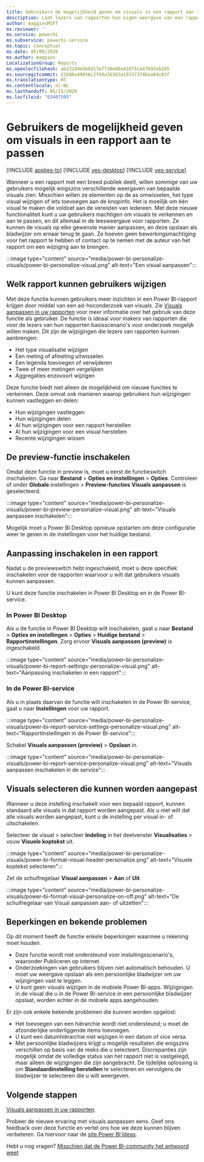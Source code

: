 ```yaml
---
title: Gebruikers de mogelijkheid geven om visuals in een rapport aan te passen
description: Laat lezers van rapporten hun eigen weergave van een rapport maken zonder het te bewerken.
author: maggiesMSFT
ms.reviewer: ''
ms.service: powerbi
ms.subservice: powerbi-service
ms.topic: conceptual
ms.date: 05/09/2020
ms.author: maggies
LocalizationGroup: Reports
ms.openlocfilehash: ab232d4e5b6d17e7f20ed8a41875ca47693eb285
ms.sourcegitcommit: 21b06e49056c2f69a363d3a19337374baa84c83f
ms.translationtype: HT
ms.contentlocale: nl-NL
ms.lasthandoff: 05/15/2020
ms.locfileid: "83407595"
---
```

# <a name="let-users-personalize-visuals-in-a-report"></a>Gebruikers de mogelijkheid geven om visuals in een rapport aan te passen

[!INCLUDE [applies-to](../includes/applies-to.md)] [!INCLUDE [yes-desktop](../includes/yes-desktop.md)] [!INCLUDE [yes-service](../includes/yes-service.md)]

Wanneer u een rapport met een breed publiek deelt, willen sommige van uw gebruikers mogelijk enigszins verschillende weergaven van bepaalde visuals zien. Misschien willen ze elementen op de as omwisselen, het type visual wijzigen of iets toevoegen aan de knopinfo. Het is moeilijk om één visual te maken die voldoet aan de vereisten van iedereen. Met deze nieuwe functionaliteit kunt u uw gebruikers machtigen om visuals te verkennen en aan te passen, en dit allemaal in de leesweergave voor rapporten. Ze kunnen de visuals op elke gewenste manier aanpassen, en deze opslaan als bladwijzer om ernaar terug te gaan. Ze hoeven geen bewerkingsmachtiging voor het rapport te hebben of contact op te nemen met de auteur van het rapport om een wijziging aan te brengen.

:::image type="content" source="media/power-bi-personalize-visuals/power-bi-personalize-visual.png" alt-text="Een visual aanpassen":::
 
## <a name="what-report-consumers-can-change"></a>Welk rapport kunnen gebruikers wijzigen

Met deze functie kunnen gebruikers meer inzichten in een Power BI-rapport krijgen door middel van een ad-hoconderzoek van visuals. Zie [Visuals aanpassen in uw rapporten](../consumer/end-user-personalize-visuals.md) voor meer informatie over het gebruik van deze functie als gebruiker. De functie is ideaal voor makers van rapporten die voor de lezers van hun rapporten basisscenario's voor onderzoek mogelijk willen maken. Dit zijn de wijzigingen die lezers van rapporten kunnen aanbrengen:

- Het type visualisatie wijzigen
- Een meting of afmeting uitwisselen
- Een legenda toevoegen of verwijderen
- Twee of meer metingen vergelijken
- Aggregaties enzovoort wijzigen

Deze functie biedt niet alleen de mogelijkheid om nieuwe functies te verkennen. Deze omvat ook manieren waarop gebruikers hun wijzigingen kunnen vastleggen en delen:

- Hun wijzigingen vastleggen
- Hun wijzigingen delen
- Al hun wijzigingen voor een rapport herstellen
- Al hun wijzigingen voor een visual herstellen
- Recente wijzigingen wissen

## <a name="turn-on-the-preview-feature"></a>De preview-functie inschakelen

Omdat deze functie in preview is, moet u eerst de functieswitch inschakelen. Ga naar **Bestand** > **Opties en instellingen** > **Opties**. Controleer of onder **Globale** instellingen > **Preview-functies** **Visuals aanpassen** is geselecteerd.

:::image type="content" source="media/power-bi-personalize-visuals/power-bi-preview-personalize-visual.png" alt-text="Visuals aanpassen inschakelen":::

Mogelijk moet u Power BI Desktop opnieuw opstarten om deze configuratie weer te geven in de instellingen voor het huidige bestand.

## <a name="enable-personalization-in-a-report"></a>Aanpassing inschakelen in een rapport

Nadat u de previewswitch hebt ingeschakeld, moet u deze specifiek inschakelen voor de rapporten waarvoor u wilt dat gebruikers visuals kunnen aanpassen.

U kunt deze functie inschakelen in Power BI Desktop en in de Power BI-service.

### <a name="in-power-bi-desktop"></a>In Power BI Desktop

Als u de functie in Power BI Desktop wilt inschakelen, gaat u naar **Bestand** > **Opties en instellingen** > **Opties**  > **Huidige bestand**  > **Rapportinstellingen**. Zorg ervoor **Visuals aanpassen (preview)** is ingeschakeld.

:::image type="content" source="media/power-bi-personalize-visuals/power-bi-report-settings-personalize-visual.png" alt-text="Aanpassing inschakelen in een rapport":::

### <a name="in-the-power-bi-service"></a>In de Power BI-service

Als u in plaats daarvan de functie wilt inschakelen in de Power BI-service, gaat u naar **Instellingen** voor uw rapport.

:::image type="content" source="media/power-bi-personalize-visuals/power-bi-report-service-settings-personalize-visual.png" alt-text="Rapportinstellingen in de Power BI-service":::

Schakel **Visuals aanpassen (preview)**  > **Opslaan** in.

:::image type="content" source="media/power-bi-personalize-visuals/power-bi-report-service-personalize-visual.png" alt-text="Visuals aanpassen inschakelen in de service":::

## <a name="select-visuals-that-can-be-personalized"></a>Visuals selecteren die kunnen worden aangepast

Wanneer u deze instelling inschakelt voor een bepaald rapport, kunnen standaard alle visuals in dat rapport worden aangepast. Als u niet wilt dat alle visuals worden aangepast, kunt u de instelling per visual in- of uitschakelen.

Selecteer de visual > selecteer **Indeling** in het deelvenster **Visualisaties** > vouw **Visuele koptekst** uit.

:::image type="content" source="media/power-bi-personalize-visuals/power-bi-format-visual-header-personalize.png" alt-text="Visuele koptekst selecteren":::
 
Zet de schuifregelaar **Visual aanpassen** >  **Aan** of **Uit**.

:::image type="content" source="media/power-bi-personalize-visuals/power-bi-format-visual-personalize-on-off.png" alt-text="De schuifregelaar van Visual aanpassen aan- of uitzetten":::


## <a name="limitations-and-known-issues"></a>Beperkingen en bekende problemen

Op dit moment heeft de functie enkele beperkingen waarmee u rekening moet houden.

- Deze functie wordt niet ondersteund voor insluitingsscenario's, waaronder Publiceren op internet.
- Onderzoekingen van gebruikers blijven niet automatisch behouden. U moet uw weergave opslaan als een persoonlijke bladwijzer om uw wijzigingen vast te leggen.
- U kunt geen visuals wijzigen in de mobiele Power BI-apps. Wijzigingen in de visual die u in de Power BI-service in een persoonlijke bladwijzer opslaat, worden echter in de mobiele apps aangehouden.

Er zijn ook enkele bekende problemen die kunnen worden opgelost:

- Het toevoegen van een hiërarchie wordt niet ondersteund; u moet de afzonderlijke onderliggende items toevoegen.
- U kunt een datumhiërarchie niet wijzigen in een datum of vice versa. 
- Met persoonlijke bladwijzers krijgt u mogelijk resultaten die enigszins verschillen op basis van de reeks die u selecteert. Discrepanties zijn mogelijk omdat de volledige status van het rapport niet is vastgelegd, maar alleen de wijzigingen die zijn aangebracht. De tijdelijke oplossing is om **Standaardinstelling herstellen** te selecteren en vervolgens de bladwijzer te selecteren die u wilt weergeven. 

## <a name="next-steps"></a>Volgende stappen

[Visuals aanpassen in uw rapporten](../consumer/end-user-personalize-visuals.md).     

Probeer de nieuwe ervaring met visuals aanpassen eens. Geef ons feedback over deze functie en vertel ons hoe we deze kunnen blijven verbeteren. Ga hiervoor naar de [site Power BI Ideas](https://ideas.powerbi.com/forums/265200-power-bi). 

Hebt u nog vragen? [Misschien dat de Power BI-community het antwoord weet](https://community.powerbi.com/)
